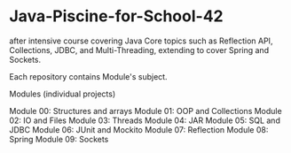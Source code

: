 # Java-Piscine-for-School-42

after intensive course covering Java Core topics such as Reflection API, Collections, JDBC, and Multi-Threading, extending to cover Spring and Sockets.

Each repository contains Module's subject.

Modules (individual projects)

Module 00: Structures and arrays
Module 01: OOP and Collections
Module 02: IO and Files
Module 03: Threads
Module 04: JAR
Module 05: SQL and JDBC
Module 06: JUnit and Mockito
Module 07: Reflection
Module 08: Spring
Module 09: Sockets